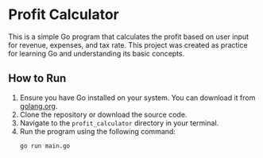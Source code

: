 # Profit Calculator

This is a simple Go program that calculates the profit based on user input for revenue, expenses, and tax rate. This project was created as practice for learning Go and understanding its basic concepts.

## How to Run

1. Ensure you have Go installed on your system. You can download it from [golang.org](https://golang.org/dl/).
2. Clone the repository or download the source code.
3. Navigate to the `profit_calculator` directory in your terminal.
4. Run the program using the following command:
   ```sh
   go run main.go